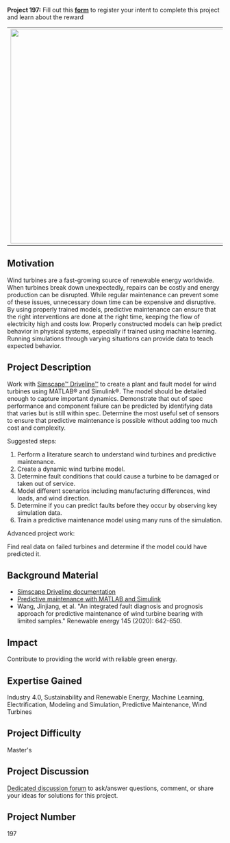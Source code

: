 **Project 197:** Fill out this <strong>[form](https://forms.office.com/Pages/ResponsePage.aspx?id=ETrdmUhDaESb3eUHKx3B5lOTzSa_A6lPqq2LJKzvpM5UMTBZRkc4UTRETjFERVRDWllQRE40OUFSQS4u)</strong> to  register your intent to complete this project and learn about the reward

<table>
<td><img src="https://gist.githubusercontent.com/robertogl/e0115dc303472a9cfd52bbbc8edb7665/raw/9d08368ee566e9c9d80087616e2710dd744502b6/turbine.png"  width=500 /></td>
<td><p><h1>Wind Turbine Predictive Maintenance Using Machine Learning</h1></p>
<p> Improve the reliability of wind turbines by using machine learning to inform a predictive maintenance model.</p>
</table>

## Motivation

Wind turbines are a fast-growing source of renewable energy worldwide. When turbines break down unexpectedly, repairs can be costly and energy production can be disrupted. While regular maintenance can prevent some of these issues, unnecessary down time can be expensive and disruptive. By using properly trained models, predictive maintenance can ensure that the right interventions are done at the right time, keeping the flow of electricity high and costs low.
Properly constructed models can help predict behavior in physical systems, especially if trained using machine learning. Running simulations through varying situations can provide data to teach expected behavior.

## Project Description

Work with [Simscape™ Driveline™](https://www.mathworks.com/products/simscape-driveline.html) to create a plant and fault model for wind turbines using MATLAB® and Simulink®. 
The model should be detailed enough to capture important dynamics.
Demonstrate that out of spec performance and component failure can be predicted by identifying data that varies but is still within spec.
Determine the most useful set of sensors to ensure that predictive maintenance is possible without adding too much cost and complexity.

Suggested steps:
1.	Perform a literature search to understand wind turbines and predictive maintenance.
2.	Create a dynamic wind turbine model.
3.	Determine fault conditions that could cause a turbine to be damaged or taken out of service.
4.	Model different scenarios including manufacturing differences, wind loads, and wind direction.
5.	Determine if you can predict faults before they occur by observing key simulation data.
6.	Train a predictive maintenance model using many runs of the simulation.

Advanced project work:

Find real data on failed turbines and determine if the model could have predicted it.

## Background Material

- [Simscape Driveline documentation](https://www.mathworks.com/help/physmod/sdl/index.html)
- [Predictive maintenance with MATLAB and Simulink](https://www.mathworks.com/videos/predictive-maintenance-in-matlab-and-simulink-1498594477325.html)
- Wang, Jinjiang, et al. "An integrated fault diagnosis and prognosis approach for predictive maintenance of wind turbine bearing with limited samples." Renewable energy 145 (2020): 642-650.


## Impact

Contribute to providing the world with reliable green energy.


## Expertise Gained 

Industry 4.0, Sustainability and Renewable Energy, Machine Learning, Electrification, Modeling and Simulation, Predictive Maintenance, Wind Turbines


## Project Difficulty

Master's

## Project Discussion

[Dedicated discussion forum](https://github.com/mathworks/MathWorks-Excellence-in-Innovation/discussions/28) to ask/answer questions, comment, or share your ideas for solutions for this project.

## Project Number

197
